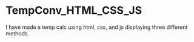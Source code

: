 # TempConv_HTML_CSS_JS
 I have made a temp calc using html, css, and js displaying three different methods.
